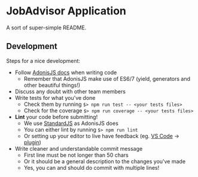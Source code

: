 # JobAdvisor Application
A sort of super-simple README.

## Development
Steps for a nice development:
  - Follow [AdonisJS docs](http://adonisjs.com/docs/3.2/overview) when writing code
    - Remember that AdonisJS make use of ES6/7 (yield, generators and other beautiful things!)
  - Discuss any doubt with other team members
  - Write tests for what you've done
    - Check them by running `$> npm run test -- <your tests files>`
    - Check for the coverage `$> npm run coverage -- <your tests files>`
  - **Lint** your code before submitting!
    - We use [StandardJS](http://standardjs.com/) as AdonisJS does
    - You can either lint by running `$> npm run lint` 
    - Or setting up your editor to live have feedback (eg. [VS Code](https://code.visualstudio.com/) -> [plugin](https://github.com/shinnn/vscode-standard))
  - Write cleaner and understandable commit message
    - First line must be not longer than 50 chars 
    - Or it should be a general description to the changes you've made
    - Yes, you can and should do commit with multiple lines!
